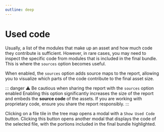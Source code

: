 ```yaml
---
outline: deep
---
```


# Used code

Usually, a list of the modules that make up an asset and how much code they contribute is sufficient. However, in rare cases, you may need to inspect the specific code from modules that is included in the final bundle. This is where the `sources` option becomes useful.

When enabled, the `sources` option adds source maps to the report, allowing you to visualize which parts of the code contribute to the final asset size.

::: danger ⚠️ Be cautious when sharing the report with the `sources` option enabled
Enabling this option significantly increases the size of the report and embeds the **source code** of the assets. If you are working with proprietary code, ensure you share the report responsibly.
:::

Clicking on a file tile in the tree map opens a modal with a `Show Used Code` button. Clicking this button opens another modal that displays the code of the selected file, with the portions included in the final bundle highlighted.

<CustomImage
  src="/used-code-highlighting.jpg"
  alt="Modal containing the code of the selected file with the code included in the final bundle highlighted"
/>
